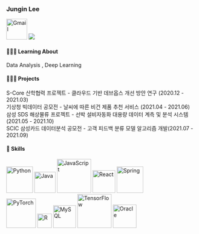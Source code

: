 ### Jungin Lee 
<img alt="Gmail" width='55px' src="https://img.shields.io/badge/Gmail-d14836?style=flat-square&logo=Gmail&logoColor=white&link=mailto:jilee0980@gmail.com"/> <a href="http:/zungin.github.io" width='40px' target="_blank"> <img src="https://img.shields.io/badge/Blog-DD0B78?style=flat-square&logo=GitHub%20Sponsors&logoColor=white"/></a> <Br> 

#### 🏃🏼‍♀️ Learning About <br> 
Data Analysis , Deep Learning <br>
  

#### 🏃🏼‍♀️ Projects <br> 
  
S-Core 산학협력 프로젝트 - 클라우드 기반 데브옵스 개선 방안 연구 (2020.12 - 2021.03) <br>
기상청 빅데이터 공모전 - 날씨에 따른 비건 제품 추천 서비스 (2021.04 - 2021.06) <br>
삼성 SDS 해상물류 프로젝트 - 선박 설비자동화 대용량 데이터 계측 및 분석 시스템 (2021.05 - 2021.10) <br>
SCIC 삼성카드 데이터분석 공모전 - 고객 피드백 분류 모델 알고리즘 개발(2021.07 - 2021.09) <br>

  
#### 🐯 Skills <br>
<img alt="Python" width='70px' src="https://img.shields.io/badge/python-%2314354C.svg?style=for-the-badge&logo=python&logoColor=white"/> <img alt="Java" width='56px' src="https://img.shields.io/badge/java-%23ED8B00.svg?style=for-the-badge&logo=java&logoColor=white"/> <img alt="JavaScript" width='90px' src="https://img.shields.io/badge/javascript-%23323330.svg?style=for-the-badge&logo=javascript&logoColor=%23F7DF1E"/> <img alt="React" width='60px'  src="https://img.shields.io/badge/react-%2320232a.svg?style=for-the-badge&logo=react&logoColor=%2361DAFB"/>  <img alt="Spring" width='70px' src="https://img.shields.io/badge/spring-%236DB33F.svg?style=for-the-badge&logo=spring&logoColor=white"/> <br>
  <img alt="PyTorch" width='78px' src="https://img.shields.io/badge/PyTorch-%23EE4C2C.svg?style=for-the-badge&logo=PyTorch&logoColor=white" /> <img alt="R" width='38px' src="https://img.shields.io/badge/r-%23276DC3.svg?style=for-the-badge&logo=r&logoColor=white"/> <img alt="MySQL" width='60px' src="https://img.shields.io/badge/mysql-%2300f.svg?style=for-the-badge&logo=mysql&logoColor=white"/>  <img alt="TensorFlow" width='90px'  src="https://img.shields.io/badge/TensorFlow-%23FF6F00.svg?style=for-the-badge&logo=TensorFlow&logoColor=white" /> <img alt="Oracle" width='62px' src ="https://img.shields.io/badge/oracle-%23F00000.svg?style=for-the-badge&logo=oracle&logoColor=white" /> <br> 
  


 
